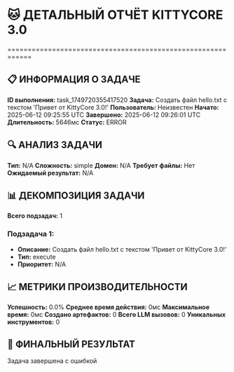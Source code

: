 # 🐱 ДЕТАЛЬНЫЙ ОТЧЁТ KITTYCORE 3.0
============================================================

## 📋 ИНФОРМАЦИЯ О ЗАДАЧЕ
**ID выполнения:** task_1749720355417520
**Задача:** Создать файл hello.txt с текстом 'Привет от KittyCore 3.0!'
**Пользователь:** Неизвестен
**Начато:** 2025-06-12 09:25:55 UTC
**Завершено:** 2025-06-12 09:26:01 UTC
**Длительность:** 5646мс
**Статус:** ERROR

## 🔍 АНАЛИЗ ЗАДАЧИ
**Тип:** N/A
**Сложность:** simple
**Домен:** N/A
**Требует файлы:** Нет
**Ожидаемый результат:** N/A

## 📊 ДЕКОМПОЗИЦИЯ ЗАДАЧИ
**Всего подзадач:** 1

### Подзадача 1:
- **Описание:** Создать файл hello.txt с текстом 'Привет от KittyCore 3.0!'
- **Тип:** execute
- **Приоритет:** N/A

## 📈 МЕТРИКИ ПРОИЗВОДИТЕЛЬНОСТИ
**Успешность:** 0.0%
**Среднее время действия:** 0мс
**Максимальное время:** 0мс
**Создано артефактов:** 0
**Всего LLM вызовов:** 0
**Уникальных инструментов:** 0

## 🎯 ФИНАЛЬНЫЙ РЕЗУЛЬТАТ
Задача завершена с ошибкой

